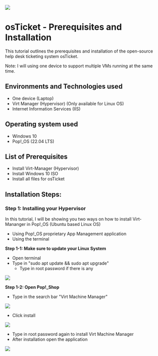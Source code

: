 <p aligh="center">
<img src="https://github.com/jrgomez21/osTicket-prereqs/assets/173424242/805a4a0f-2297-43da-889c-b4b551e7203b"
</p>

<h1> osTicket - Prerequisites and Installation </h1>

This tutorial outlines the prerequisites and installation of the open-source help desk ticketing system osTicket.

Note: I will using one device to support multiple VMs running at the same time.

<h2> Environments and Technologies used </h2>

- One device (Laptop)
- Virt Manager (Hypervisor) (Only available for Linux OS)
- Internet Information Services (IIS)

<h2> Operating system used </h2>

- Windows 10
- Pop!_OS (22.04 LTS)

<h2> List of Prerequisites </h2>

- Install Virt-Manager (Hypervisor)
- Install Windows 10 ISO
- Install all files for osTicket

<h2> Installation Steps: </h2>

<h3> Step 1: Installing your Hypervisor </h3>

In this tutorial, I will be showing you two ways on how to install Virt-Mananger in Pop!_OS (Ubuntu based Linux OS)

- Using Pop!_OS proprietary App Management application
- Using the terminal
   
<b> Step 1-1: Make sure to update your Linux System </b>
   - Open terminal
   - Type in "sudo apt update && sudo apt upgrade"
      - Type in root password if there is any
<p>
   <img src="https://github.com/jrgomez21/osTicket-prereqs/assets/173424242/8cbc3750-3fce-4981-830a-715ed6f0feb5"
</p>

<b> Step 1-2: Open Pop!_Shop </b>
   - Type in the search bar "Virt Machine Manager"
<p>
   <img src="https://github.com/jrgomez21/osTicket-prereqs/assets/173424242/6ec318ee-d0a4-4b7f-add7-9a37f17aefdc"
</p>

   - Click install
<p> 
   <img src="https://github.com/jrgomez21/osTicket-prereqs/assets/173424242/8f0f1eab-641f-473d-957a-74624f023ef1"
</p>
   
- Type in root password again to install Virt Machine Manager
- After installation open the application

<p> 
   <img src="https://github.com/jrgomez21/osTicket-prereqs/assets/173424242/8ad5978a-711e-4007-813b-0e155fd616d8"
</p>
